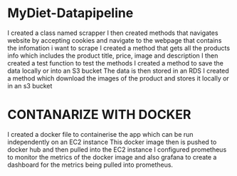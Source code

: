 # MyDiet-Datapipeline

I created a class named scrapper
I then created methods that navigates website by accepting cookies and navigate to the webpage that contains the infomation i want to scrape
I created a method that gets all the products info which includes the product title, price, image and description
I then created a test function to test the methods
I created a method to save the data locally or into an S3 bucket
The data is then stored in an RDS
I created a method which download the images of the product and stores it locally or in an s3 bucket

# CONTANARIZE WITH DOCKER
I created a docker file to containerise the app which can be run independently on an EC2 instance
This docker image then is pushed to docker hub and then pulled into the EC2 instance
I configured prometheus to monitor the metrics of the docker image and also grafana to create a dashboard for the metrics being pulled into prometheus.


